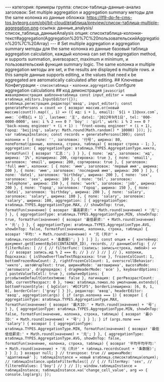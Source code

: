 --- категория: примеры группа: список-таблица-данные-анализ заголовок: Set multiple aggregation и aggregation summary методы для the same колонка из данные обложка: https://lf9-dp-fe-cms-tos.byteorg.com/obj/bit-cloud/втаблица/preview/список-таблица-multiple-aggregation.png ссылка: данные_analysis/список_таблица_данныеAnalysis опция: списоктаблица-колонки-текст#aggregation(Aggregation%20%7C%20пользовательскийAggregation%20%7C%20Array) --- # Set multiple aggregation и aggregation summary методы для the same колонка из данные базовый таблица aggregation calculation, каждый колонка can set the aggregation method, и supports summation, averвозраст, maximum и minimum, и пользовательский функция summary logic. The same колонка и multiple aggregation методы are set, и the results are displayed в multiple rows. и this sample данные supports editing, и the values that need к be aggregated are автоmatically calculated after editing. ## Ключевые Конфигурации - `списоктаблица` - `колонки.aggregation` Configure aggregation calculations ## код демонстрация ```javascript живаядемонстрация шаблон=втаблица const input_editor = новый втаблица_editors.InputEditor({}); втаблица.регистрация.редактор('ввод', input_editor); const generatePersons = count => { возврат массив.от(новый массив(count)).map((_, i) => ({ ид: i + 1, email1: `${i + 1}@xxx.com`, имя: `小明${i + 1}`, lastимя: '王', date1: '2022年9月1日', tel: '000-0000-0000', sex: i % 2 === 0 ? 'boy' : 'girl', work: i % 2 === 0 ? 'back-конец engineer' + (i + 1) : 'front-конец engineer' + (i + 1), Город: 'beijing', salary: Math.round(Math.random() * 10000) })); }; var таблицаInstance; const records = generatePersons(300); const колонки = [ { поле: '', заголовок: '行号', ширина: 80, полеFormat(данные, колонка, строка, таблица) { возврат строка - 1; }, aggregation: { aggregationType: втаблица.TYPES.AggregationType.никто, formatFun() { возврат '汇总：'; } } }, { поле: 'ид', заголовок: 'ид', ширина: '1%', minширина: 200, сортировка: true }, { поле: 'email1', заголовок: 'email', ширина: 200, сортировка: true }, { заголовок: 'full имя', колонки: [ { поле: 'имя', заголовок: 'первый имя', ширина: 200 }, { поле: 'имя', заголовок: 'последний имя', ширина: 200 } ] }, { поле: 'date1', заголовок: 'birthday', ширина: 200 }, { поле: 'sex', заголовок: 'sex', ширина: 100 }, { поле: 'tel', заголовок: 'telephone', ширина: 150 }, { поле: 'work', заголовок: 'job', ширина: 200 }, { поле: 'Город', заголовок: 'Город', ширина: 150 }, { поле: 'date1', заголовок: 'birthday', ширина: 200 }, { поле: 'salary', заголовок: 'salary', ширина: 100 }, { поле: 'salary', заголовок: 'salary', ширина: 100, aggregation: [ { aggregationType: втаблица.TYPES.AggregationType.MAX, // showOnTop: true, formatFun(значение) { возврат '最高薪资:' + Math.round(значение) + '元'; } }, { aggregationType: втаблица.TYPES.AggregationType.MIN, showOnTop: true, formatFun(значение) { возврат '最低薪资:' + Math.round(значение) + '元'; } }, { aggregationType: втаблица.TYPES.AggregationType.AVG, showOnTop: false, formatFun(значение, колонка, строка, таблица) { возврат '平均:' + Math.round(значение) + '元 (共计' + таблица.recordsCount + '条数据)'; } } ] } ]; const опция = { контейнер: документ.getElementById(CONTAINER_ID), records, // данныеConfig: { // filterRules: [ // { // filterFunc: (запись: запись<строка, любой>) => { // возврат запись.ид % 2 === 0; // } // } // ] // }, колонки, Подсказка: { isShowOverflowTextПодсказка: true }, frozenColCount: 1, bottomFrozenRowCount: 2, rightFrozenColCount: 1, overscrollBehavior: 'никто', автоWrapText: true, ширинаMode: 'автоширина', высотаMode: 'автовысота', dragпорядок: { dragHeaderMode: 'все' }, keyboardOptions: { pasteValueToCell: true }, событиеOptions: { prсобытиеDefaultContextменю: false }, пагинация: { perPвозрастCount: 100, currentPвозраст: 0 }, тема: втаблица.темаs.по умолчанию.extends({ bottomFrozenStyle: { bgColor: '#ECF1F5', borderLineширина: [6, 0, 1, 0], borderColor: ['gray'] } }), редактор: 'ввод', headerEditor: 'ввод', aggregation(args) { if (args.колонка === 1) { возврат [ { aggregationType: втаблица.TYPES.AggregationType.MAX, formatFun(значение) { возврат '最大ID:' + Math.round(значение) + '号'; } }, { aggregationType: втаблица.TYPES.AggregationType.MIN, showOnTop: false, formatFun(значение, колонка, строка, таблица) { возврат '最小ID:' + Math.round(значение) + '号'; } } ]; } if (args.поле === 'salary') { возврат [ { aggregationType: втаблица.TYPES.AggregationType.MIN, formatFun(значение) { возврат '最低低低薪资:' + Math.round(значение) + '元'; } }, { aggregationType: втаблица.TYPES.AggregationType.AVG, showOnTop: false, formatFun(значение, колонка, строка, таблица) { возврат '平均平均平均:' + Math.round(значение) + '元 (共计' + таблица.recordsCount + '条数据)'; } } ]; } возврат null; } // transpose: true // ширинаMode: 'адаптивный' }; таблицаInstance = новый втаблица.списоктаблица(опция); // таблицаInstance.updateFilterRules([ // { // filterKey: 'sex', // filteredValues: ['boy'] // } // ]); window.таблицаInstance = таблицаInstance; таблицаInstance.на('change_cell_value', arg => { console.log(arg); }); ``` 